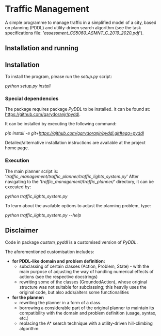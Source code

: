 # Traffic Management

A simple programme to manage traffic in a simplified model of a city,
based on planning (PDDL) and utility-driven search algorithm
(see the task specifications file: '*assessment_CS5060_ASMNT_C_2019_2020.pdf*').

## Installation and running
## Installation
To install the program, please run the *setup.py* script:

*python setup.py install*


### Special dependencies
The package requires package *PyDDL* to be installed. It can be found at:
https://github.com/garydoranjr/pyddl.

It can be installed by executing the following command:

*pip install -e git+https://github.com/garydoranjr/pyddl.git#egg=pyddl*

Detailed/alternative installation instructions are available at the project home page.

### Execution
The main planner script is: '*traffic_management/traffic_planner/traffic_lights_system.py*'
After navigating to the '*traffic_management/traffic_planner/*' directory, it can be executed by:

*python traffic_lights_system.py*

To learn about the available options to adjust the planning problem, type:

*python traffic_lights_system.py --help*


##  Disclaimer
Code in package *custom_pyddl* is a customised version of *PyDDL*.

The aforementioned customisation includes:
- **for PDDL-like domain and problem definition:**
    - subclassing of certain classes (Action, Problem, State) - with the main purpose
    of adjusting the way of handling numerical effects of actions (see the respective docstrings)
    - rewriting some of the classes (GroundedAction), whose original structure was not suitable
    for subclassing; this heavily uses the original code, but also adds/alters some functionalities
- **for the planner:**
    - rewriting the planner in a form of a class
    - borrowing a considerable part of the original planner
    to maintain its compatibility with the domain and problem definition (usage, syntax, etc.)
    - replacing the A* search technique with a utility-driven hill-climbing algorithm
